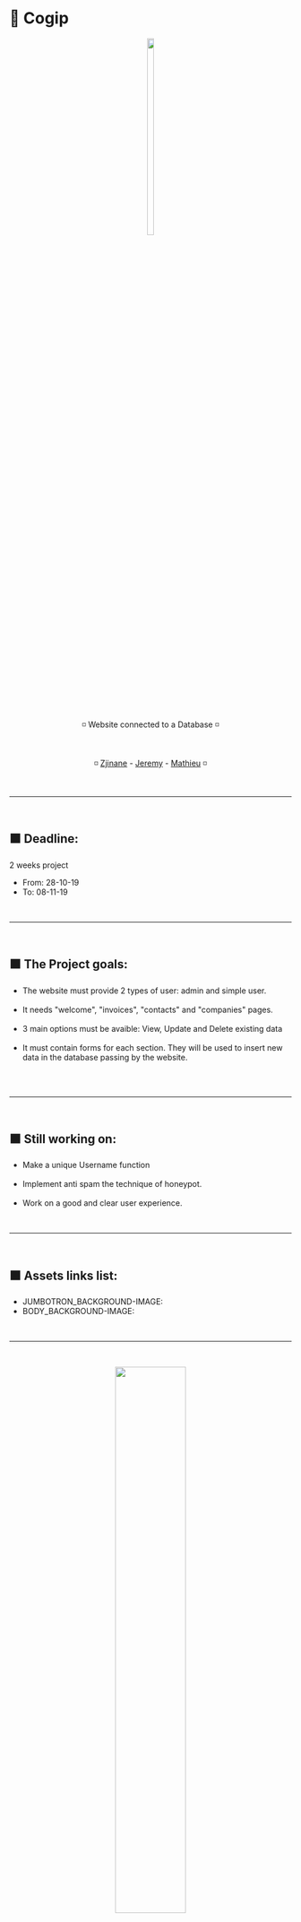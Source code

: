# 💼 Cogip

<p align="center">
<img src="https://i1.sndcdn.com/artworks-000000737630-in8gri-t500x500.jpg" height="30%" width="15%">
</p>

<br>

<p align="center">◽️ Website connected to a Database  ◽️</p>
<br>
<p align="center">◽️ <a href="https://github.com/Zjinane" target="_blank">Zjinane</a> - <a href="https://github.com/Shaunyx" target="_blank">Jeremy</a> - <a href="https://github.com/MathieuKruk" target="_blank">Mathieu</a> ◽️</p>

<br>
<hr>
<br>

<h2>⬛️ Deadline:</h2>

<p> 2 weeks project</p>
<ul>
  <li>From: 28-10-19</li>
  <li>To: 08-11-19</li>
</ul>

<br>
<hr>
<br>

<h2>⬛️ The Project goals:</h2>

<ul>
  <li>The website must provide 2 types of user: admin and simple user.</li><br>
  <li>It needs "welcome", "invoices", "contacts" and "companies" pages.</li><br>
  <li>3 main options must be avaible: View, Update and Delete existing data</li><br>
  <li>It must contain forms for each section. They will be used to insert new data in the database passing by the website.</li><br>
</ul>

<br>
<hr>
<br>

<h2>⬛️ Still working on:</h2>

<ul>
    <li>Make a unique Username function</li><br>
    <li>Implement anti spam the technique of honeypot.</li><br>
    <li>Work on a good and clear user experience.</li>
</ul>

<br>
<hr>
<br>

<h2>⬛️ Assets links list:</h2>

<ul>
    <li>JUMBOTRON_BACKGROUND-IMAGE: </li>
    <li>BODY_BACKGROUND-IMAGE: </li>
</ul>

<br>
<hr>
<br>

<p align="center">
<img src="http://giphygifs.s3.amazonaws.com/media/iRzlyqHL8hJTy/giphy.gif" height="50%" width="50%">
</p>
